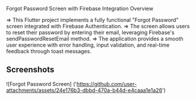 Forgot Password Screen with Firebase Integration
Overview

=> This Flutter project implements a fully functional "Forgot Password" screen integrated with Firebase Authentication.
=> The screen allows users to reset their password by entering their email, leveraging Firebase's sendPasswordResetEmail method.
=> The application provides a smooth user experience with error handling, input validation, and real-time feedback through toast messages.


## Screenshots

![Forgot Password Screen] ('https://github.com/user-attachments/assets/24e176b3-dbbd-470a-b44d-e4caaa1e1a26')
